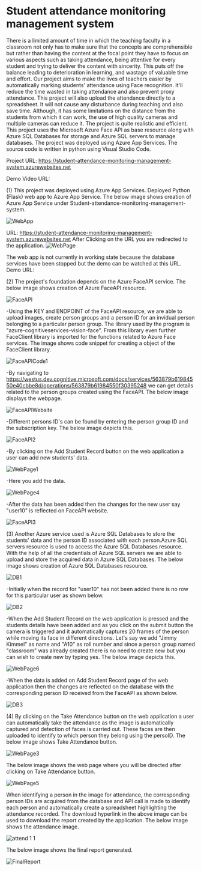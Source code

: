 # Student attendance monitoring management system

There is a limited amount of time in which the teaching faculty in a classroom not only has to make sure that the concepts are comprehensible but rather than having the content at the focal point they have to focus on various aspects such as taking attendance, being attentive for every student and trying to deliver the content with sincerity. This puts off the balance leading to deterioration in learning, and wastage of valuable time and effort. Our project aims to make the lives of teachers easier by automatically marking students' attendance using Face recognition. It'll reduce the time wasted in taking attendance and also prevent proxy attendance. This project will also upload the attendance directly to a spreadsheet. It will not cause any disturbance during teaching and also save time. Although, it has some limitations on the distance from the students from which it can work, the use of high quality cameras and multiple cameras can reduce it. The project is quite realistic and efficient. This project uses the Microsoft Azure Face API as base resource along with Azure SQL Databases for storage and Azure SQL servers to manage databases. The project was deployed using Azure App Services. The source code is written in python using Visual Studio Code. 

Project URL: https://student-attendance-monitoring-management-system.azurewebsites.net

Demo Video URL:

(1) This project was deployed using Azure App Services. Deployed Python (Flask) web app to Azure App Service. The below image shows creation of Azure App Service under Student-attendance-monitoring-management-system.

![WebApp](https://user-images.githubusercontent.com/73172200/154810423-e57c32fa-d746-4127-b22b-95084cf8cd65.PNG)

URL: https://student-attendance-monitoring-management-system.azurewebsites.net
After Clicking on the URL you are redirected to the application.
![WebPage](https://user-images.githubusercontent.com/73172200/154810575-a165e7b4-a572-4942-bfac-87061d13c447.PNG)

The web app is not currently in working state because the database services have been stopped but the demo can be watched at this URL. Demo URL:


(2) The project's foundation depends on the Azure FaceAPI service. The below image shows creation of Azure FaceAPI resource.

![FaceAPI](https://user-images.githubusercontent.com/73172200/154810712-13783a5f-8910-420c-9dc3-07e834f5bc7e.PNG)

-Using the KEY and ENDPOINT of the FaceAPI resource, we are able to upload images, create person groups and a person ID for an invidual person belonging to a particular person group. The library used by the program is "azure-cognitiveservices-vision-face". From this library even further FaceClient library is imported for the functions related to Azure Face services. The image shows code snippet for creating a object of the FaceClient library.

![FaceAPICode1](https://user-images.githubusercontent.com/73172200/154810924-1363cb9a-bef5-46ea-a0e9-9e4617425c78.PNG)

-By navigating to https://westus.dev.cognitive.microsoft.com/docs/services/563879b61984550e40cbbe8d/operations/563879b61984550f30395248 we can get details related to the person groups created using the FaceAPI. The below image displays the webpage.

![FaceAPIWebsite](https://user-images.githubusercontent.com/73172200/154811122-a92b9fc7-a7dc-4a04-9b50-2636cb407d1e.PNG)

-Different persons ID's can be found by entering the person group ID and the subscription key. The below image depicts this.

![FaceAPI2](https://user-images.githubusercontent.com/73172200/154811184-2c6fa037-6210-4db4-8773-b4fdfd198195.PNG)

-By clicking on the Add Student Record button on the web application a user can add new students' data.

![WebPage1](https://user-images.githubusercontent.com/73172200/154811394-cb1844c5-00d7-4b36-ad5c-4cbc472dc3c6.png)

-Here you add the data.

![WebPage4](https://user-images.githubusercontent.com/73172200/154811740-8a15da15-442a-4c9b-b35a-ef761007f3c6.PNG)

-After the data has been added then the changes for the new user say "user10" is reflected on FaceAPI website.

![FaceAPI3](https://user-images.githubusercontent.com/73172200/154811792-dcfb2fc7-ed72-4e19-8b95-e5b1c5c72dc0.PNG)

(3) Another Azure service used is Azure SQL Databases to store the students' data and the person ID associated with each person.Azure SQL servers resource is used to access the Azure SQL Databases resource. With the help of all the credentials of Azure SQL servers we are able to upload and store the acquired data in Azure SQL Databases. The below image shows creation of Azure SQL Databases resource.

![DB1](https://user-images.githubusercontent.com/73172200/154811862-ba28f4c1-985a-4581-b023-712e83c8b696.PNG)

-Initially when the record for "user10" has not been added there is no row for this particular user as shown below.

![DB2](https://user-images.githubusercontent.com/73172200/154811908-6fd67823-85ec-4cdd-bafd-a7cac8ddd98d.PNG)

-When the Add Student Record on the web application is pressed and the students details have been added and as you click on the submit button the camera is triggered and it automatically captures 20 frames of the person while moving its face in different directions. Let's say we add "Jimmy Kimmel" as name and "A10" as roll number and since a person group named "classroom" was already created there is no need to create new but you can wish to create new by typing yes. The below image depicts this.

![WebPage6](https://user-images.githubusercontent.com/73172200/154812443-e5fd4ea3-514e-48d4-909c-6cae32ab29ad.PNG)

-When the data is added on Add Student Record page of the web application then the changes are reflected on the database with the corresponding person ID received from the FaceAPI as shown below.

![DB3](https://user-images.githubusercontent.com/73172200/154811987-d9da5727-7682-4310-9e06-05ca96cc9d96.PNG)

(4) By clicking on the Take Attendance button on the web application a user can automatically take the attendance as the image is automatically captured and detection of faces is carried out. These faces are then uploaded to identify to which person they belong using the persoID. The below image shows Take Attendance button.

![WebPage3](https://user-images.githubusercontent.com/73172200/154812195-c92f16ab-b1b0-407c-abd6-96badba4f2e8.png)

The below image shows the web page where you will be directed after clicking on Take Attendance button.

![WebPage5](https://user-images.githubusercontent.com/73172200/154812231-5b5da3d3-a2c9-4727-b59e-f134330757ee.PNG)

When identifying a person in the image for attendance, the corresponding person IDs are acquired from the database and API call is made to identify each person and automatically create a spreadsheet highlighting the attendance recorded. The download hyperlink in the above image can be used to download the report created by the application. The below image shows the attendance image.

![attend 1 1](https://user-images.githubusercontent.com/73172200/154812452-38e8e865-0894-469d-8ee4-c39479601228.jpg)

The below image shows the final report generated.

![FinalReport](https://user-images.githubusercontent.com/73172200/154812470-f723e2aa-9497-4922-bbe8-75b3197b56da.PNG)
